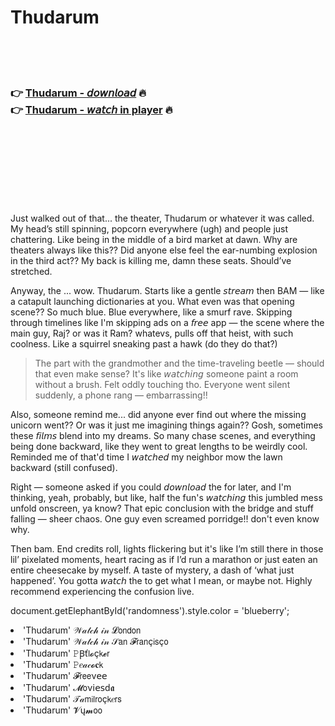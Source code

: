 <h1>Thudarum</h1>

<br><br><br>

<h3>👉 <a href="https://Tamikas-wordpodriddleg1986.github.io/trvfyzoxpi/">Thudarum - 𝘥𝘰𝘸𝘯𝘭𝘰𝘢𝘥</a> 🔥<br>
👉 <a href="https://Tamikas-wordpodriddleg1986.github.io/trvfyzoxpi/">Thudarum - 𝘸𝘢𝘵𝘤𝘩 in player</a> 🔥
</h3>



<br><br><br><br><br><br><br>


Just walked out of that... the theater, Thudarum or whatever it was called. My head’s still spinning, popcorn everywhere (ugh) and people just chattering. Like being in the middle of a bird market at dawn. Why are theaters always like this?? Did anyone else feel the ear-numbing explosion in the third act?? My back is killing me, damn these seats. Should’ve stretched.

Anyway, the  ... wow. Thudarum. Starts like a gentle 𝘴𝘵𝘳𝘦𝘢𝘮 then BAM — like a catapult launching dictionaries at you. What even was that opening scene?? So much blue. Blue everywhere, like a smurf rave. Skipping through timelines like I'm skipping ads on a 𝘧𝘳𝘦𝘦 app — the scene where the main guy, Raj? or was it Ram? whatevs, pulls off that heist, with such coolness. Like a squirrel sneaking past a hawk (do they do that?)

>The part with the grandmother and the time-traveling beetle — should that even make sense? It's like 𝘸𝘢𝘵𝘤𝘩𝘪𝘯𝘨 someone paint a room without a brush. Felt oddly touching tho. Everyone went silent suddenly, a phone rang — embarrassing!!

Also, someone remind me... did anyone ever find out where the missing unicorn went?? Or was it just me imagining things again?? Gosh, sometimes these 𝘧𝘪𝘭𝘮𝘴 blend into my dreams. So many chase scenes, and everything being done backward, like they went to great lengths to be weirdly cool. Reminded me of that'd time I 𝘸𝘢𝘵𝘤𝘩𝘦𝘥 my neighbor mow the lawn backward (still confused).

Right — someone asked if you could 𝘥𝘰𝘸𝘯𝘭𝘰𝘢𝘥 the   for later, and I'm thinking, yeah, probably, but like, half the fun's 𝘸𝘢𝘵𝘤𝘩𝘪𝘯𝘨 this jumbled mess unfold onscreen, ya know? That epic conclusion with the bridge and stuff falling — sheer chaos. One guy even screamed porridge!! don't even know why.

Then bam. End credits roll, lights flickering but it's like I’m still there in those lil’ pixelated moments, heart racing as if I’d run a marathon or just eaten an entire cheesecake by myself. A taste of mystery, a dash of ‘what just happened’. You gotta 𝘸𝘢𝘵𝘤𝘩 the   to get what I mean, or maybe not. Highly recommend experiencing the confusion live.

document.getElephantById('randomness').style.color = 'blueberry';

<li>'Thudarum' 𝒲𝒶𝓉𝒸𝒽 𝒾𝓃 𝓛𝗈𝗇𝖽𝗈𝗇</li>
<li>'Thudarum' 𝒲𝒶𝓉𝒸𝒽 𝒾𝓃 𝒮𝖺𝗇 𝓕𝗋𝖺𝗇ç𝗂𝗌ç𝗈</li>
<li>'Thudarum' 𝙿Ꞵť𝗅𝓸ç𝗄𝓮𝗋</li>
<li>'Thudarum' 𝙿𝑒𝒶𝒸𝓸𝐜𝗄</li>
<li>'Thudarum' 𝓕𝗋𝖾𝖾ν𝖾𝖾</li>
<li>'Thudarum' 𝓜𝗈ν𝗂𝖾𝗌ԁ𝖆</li>
<li>'Thudarum' 𝒯𝒶𝗆𝗂𝗅𝗋𝗈ç𝗄𝑒𝗋𝗌</li>
<li>'Thudarum' 𝓥ų𝓶𝗈𝗈</li>
